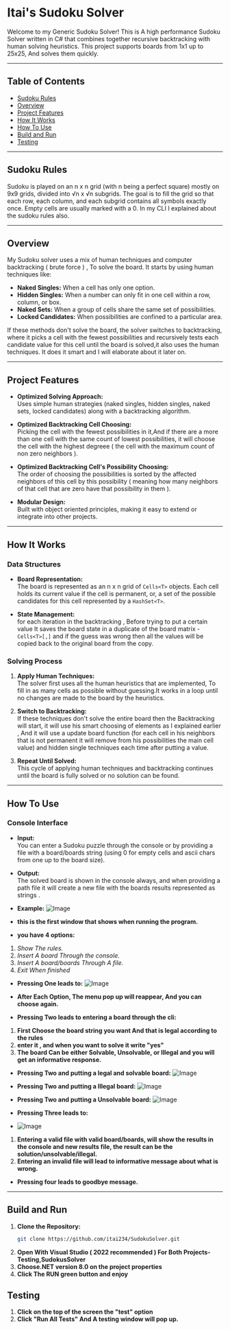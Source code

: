 # Itai's Sudoku Solver

Welcome to my Generic Sudoku Solver! This is A high performance Sudoku Solver written in C# that combines together recursive backtracking with human solving heuristics. This project supports boards from 1x1 up to 25x25, And solves them quickly.

---

## Table of Contents

- [Sudoku Rules](#sudoku-rules)
- [Overview](#overview)
- [Project Features](#project-features)
- [How It Works](#how-it-works)
- [How To Use](#how-to-use)
- [Build and Run](#build-and-run)
- [Testing](#testing)

---



## Sudoku Rules

Sudoku is played on an n x n grid (with n being a perfect square) mostly on 9x9 grids, divided into √n x √n subgrids. The goal is to fill the grid so that each row, each column, and each subgrid contains all symbols exactly once. Empty cells are usually marked with a 0. In my CLI I explained about the sudoku rules also.

---

## Overview

My Sudoku solver uses a mix of human techniques and computer backtracking ( brute force ) , To solve the board. It starts by using human techniques like:

- **Naked Singles:** When a cell has only one option.
- **Hidden Singles:** When a number can only fit in one cell within a row, column, or box.
- **Naked Sets:** When a group of cells share the same set of possibilities.
- **Locked Candidates:** When possibilities are confined to a particular area.

If these methods don't solve the board, the solver switches to backtracking, where it picks a cell with the fewest possibilities and recursively tests each candidate value for this cell until the board is solved,it also uses the human techniques. It does it smart and I will elaborate about it later on.

---

## Project Features

- **Optimized Solving Approach:**  
  Uses simple human strategies (naked singles, hidden singles, naked sets, locked candidates) along with a backtracking algorithm.
  
- **Optimized Backtracking Cell Choosing:**  
  Picking the cell with the fewest possibilities in it,And if there are a more than one cell with the same count of lowest possibilities, it will choose the cell with the highest degreee ( the cell with the maximum count of non zero neighbors ).
- **Optimized Backtracking Cell's Possibility Choosing:**  
  The order of choosing the possibilities is sorted by the affected neighbors of this cell by this possibility ( meaning how many neighbors of that cell that are zero have that possibility in them ).
  
- **Modular Design:**  
  Built with object oriented principles, making it easy to extend or integrate into other projects.

---

## How It Works


### Data Structures
- **Board Representation:**  
  The board is represented as an n x n grid of `Cells<T>` objects. Each cell holds its current value if the cell is permanent, or, a set of the possible candidates for this cell represented by a `HashSet<T>`.


- **State Management:**  
  for each iteration in the backtracking , Before trying to put a certain value It saves the board state in a duplicate of the board matrix - `Cells<T>[,]` and if the guess was wrong then all the values will be copied back to the original board from the copy.

### Solving Process 
1. **Apply Human Techniques:**  
   The solver first uses all the human heuristics that are implemented, To fill in as many cells as possible without guessing.It works in a loop until no changes are made to the board by the heuristics.

2. **Switch to Backtracking:**  
   If these techniques don't solve the entire board then the Backtracking will start, it will use his smart choosing of elements as I explained earlier , And it will use a update board function (for each cell in his neighbors that is not permanent it will remove from his possibilities the main cell value)  and hidden single techniques each time after putting a value.

3. **Repeat Until Solved:**  
   This cycle of applying human techniques and backtracking continues until the board is fully solved or no solution can be found.


---

## How To Use

### Console Interface

- **Input:**  
  You can enter a Sudoku puzzle through the console or by providing a file with a board/boards string (using 0 for empty cells and ascii chars from one up to the board size).
  
- **Output:**  
  The solved board is shown in the console always, and when providing a path file it will create a new file with the boards results represented as strings .

- **Example:** 
![Image](https://github.com/user-attachments/assets/8b3d6420-b970-4fd5-a7e0-97d730e2e4f5)
- **this is the first window that shows when running the program.**
- **you have 4 options:**
1. *Show The rules.*
2. *Insert A board Through the console.*
3. *Insert A board/boards Through A file.*
4. *Exit When finished*

- **Pressing One leads to:**
![Image](https://github.com/user-attachments/assets/6d89d6e0-8c31-4879-803e-bd1173616d1d)
- **After Each Option, The menu pop up will reappear, And you can choose again.**

- **Pressing Two leads to entering a board through the cli:**
1. **First Choose the board string you want And that is legal according to the rules**
2. **enter it , and when you want to solve it write "yes"**
3. **The board Can be either Solvable, Unsolvable, or Illegal and you will get an informative response.**
- **Pressing Two and putting a legal and solvable board:**
![Image](https://github.com/user-attachments/assets/e1712fe3-5262-4d67-b421-427bae2e9a9e)
- **Pressing Two and putting a Illegal board:**
![Image](https://github.com/user-attachments/assets/c897ba13-e3fe-4864-919f-cf24e7fbc41d)
- **Pressing Two and putting a Unsolvable board:**
![Image](https://github.com/user-attachments/assets/3796528c-0cf0-4c72-bced-de88d107bbb9)

- **Pressing Three leads to:**
- ![Image](https://github.com/user-attachments/assets/281296e7-6d42-43d5-9755-34519c7a504b)

1. **Entering a valid file with valid board/boards, will show the results in the console and new results file, the result can be the solution/unsolvable/illegal.**
2. **Entering an invalid file will lead to informative message about what is wrong.**

- **Pressing four leads to goodbye message.**

---

## Build and Run

1. **Clone the Repository:**
   ```bash
   git clone https://github.com/itai234/SudokuSolver.git
2. **Open With Visual Studio ( 2022 recommended ) For Both Projects- Testing,SudokusSolver**
3. **Choose.NET version 8.0 on the project properties**
4. **Click The RUN green button and enjoy**



## Testing

1. **Click on the top of the screen the "test" option**
2. **Click "Run All Tests" And A testing window will pop up.**

